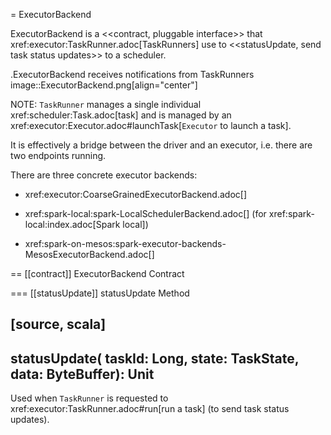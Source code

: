= ExecutorBackend

ExecutorBackend is a <<contract, pluggable interface>> that xref:executor:TaskRunner.adoc[TaskRunners] use to <<statusUpdate, send task status updates>> to a scheduler.

.ExecutorBackend receives notifications from TaskRunners
image::ExecutorBackend.png[align="center"]

NOTE: `TaskRunner` manages a single individual xref:scheduler:Task.adoc[task] and is managed by an xref:executor:Executor.adoc#launchTask[`Executor` to launch a task].

It is effectively a bridge between the driver and an executor, i.e. there are two endpoints running.

There are three concrete executor backends:

* xref:executor:CoarseGrainedExecutorBackend.adoc[]

* xref:spark-local:spark-LocalSchedulerBackend.adoc[] (for xref:spark-local:index.adoc[Spark local])

* xref:spark-on-mesos:spark-executor-backends-MesosExecutorBackend.adoc[]

== [[contract]] ExecutorBackend Contract

=== [[statusUpdate]] statusUpdate Method

[source, scala]
----
statusUpdate(
  taskId: Long,
  state: TaskState,
  data: ByteBuffer): Unit
----

Used when `TaskRunner` is requested to xref:executor:TaskRunner.adoc#run[run a task] (to send task status updates).
